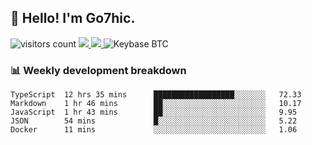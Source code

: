 ## 👋 Hello! I'm Go7hic.

 ![visitors count](https://visitors-by-url-pls-dont-use-this-in-your-repo.vercel.app/Go7hic-github-readme)
 <a href="https://twitter.com/Go7hic">
    <img src="https://img.shields.io/badge/-@Go7hic-1ca0f1?style=flat-square&labelColor=1ca0f1&logo=twitter&logoColor=white&link=https://twitter.com/Go7hic">
   <a/>
   <a href="mailto:gtfx0209@gmail.com">
    <img src="https://img.shields.io/badge/-gtfx0209@gmail.com-c14438?style=flat-square&logo=Gmail&logoColor=white&link=mailto:gtfx0209@gmail.com">
   <a/>
    ![Keybase BTC](https://img.shields.io/keybase/btc/Go7hic)
 <!--
🔭 I’m currently working
🌱 I’m currently learning
💬 Ask me about 
📫 How to reach me: 
⚡ Fun fact: 
-->
 <!--
![My Github Stats](https://github-readme-stats.vercel.app/api?username=Go7hic&show_icons=true&count_private=true)

-->

### 📊 Weekly development breakdown
<!--START_SECTION:waka-->
```text
TypeScript  12 hrs 35 mins      ██████████████████░░░░░░░   72.33 
Markdown    1 hr 46 mins        ██░░░░░░░░░░░░░░░░░░░░░░░   10.17 
JavaScript  1 hr 43 mins        ██░░░░░░░░░░░░░░░░░░░░░░░   9.95 
JSON        54 mins             █░░░░░░░░░░░░░░░░░░░░░░░░   5.22 
Docker      11 mins             ░░░░░░░░░░░░░░░░░░░░░░░░░   1.06
```
<!--END_SECTION:waka-->
    

